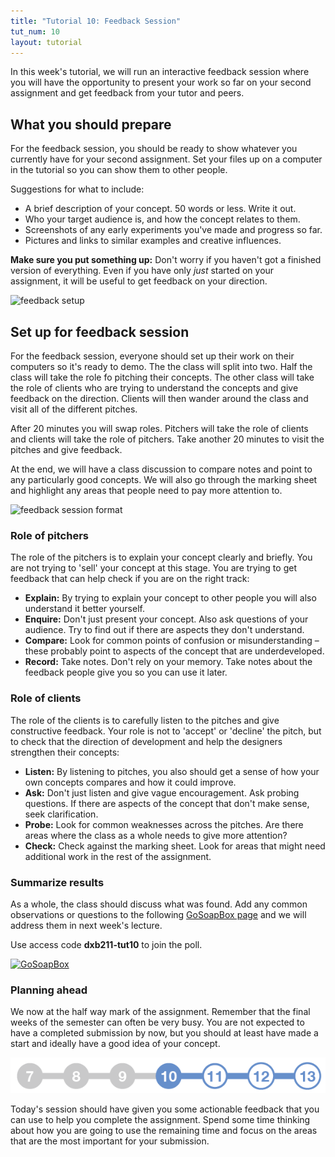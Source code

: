 ```yaml
---
title: "Tutorial 10: Feedback Session"
tut_num: 10
layout: tutorial
---
```


<p class="lead">
  In this week's tutorial, we will run an interactive feedback session where you
  will have the opportunity to present your work so far on your second
  assignment and get feedback from your tutor and peers.
</p>

## What you should prepare

For the feedback session, you should be ready to show whatever you currently
have for your second assignment. Set your files up on a computer in the
tutorial so you can show them to other people.

Suggestions for what to include:

* A brief description of your concept. 50 words or less. Write it out.
* Who your target audience is, and how the concept relates to them.
* Screenshots of any early experiments you've made and progress so far.
* Pictures and links to similar examples and creative influences.

<p class="info">
  <strong>Make sure you put something up:</strong> Don't worry if you haven't
  got a finished version of everything. Even if you have only <em>just</em>
  started on your assignment, it will be useful to get feedback on your
  direction.
</p>

![feedback setup]({{site.baseurl}}{{page.url}}images/feedback-setup-01.png)

## Set up for feedback session

For the feedback session, everyone should set up their work on their computers
so it's ready to demo. The the class will split into two. Half the class will
take the role fo pitching their concepts. The other class will take the role of
clients who are trying to understand the concepts and give feedback on the
direction. Clients will then wander around the class and visit all of the
different pitches.

After 20 minutes you will swap roles. Pitchers will take the role of clients and
clients will take the role of pitchers. Take another 20 minutes to
visit the pitches and give feedback.

At the end, we will have a class discussion to compare notes and point to any
particularly good concepts. We will also go through the marking sheet and
highlight any areas that people need to pay more attention to.

![feedback session format]({{site.baseurl}}{{page.url}}images/feedback-setup-02.png)

### Role of pitchers

The role of the pitchers is to explain your concept clearly and briefly. You are
not trying to 'sell' your concept at this stage. You are trying to get feedback
that can help check if you are on the right track:

* **Explain:** By trying to explain your concept to other people you will also
  understand it better yourself.
* **Enquire:** Don't just present your concept. Also ask questions of your
  audience. Try to find out if there are aspects they don't understand.
* **Compare:** Look for common points of confusion or misunderstanding – these
  probably point to aspects of the concept that are underdeveloped.
* **Record:** Take notes. Don't rely on your memory. Take notes about the feedback
  people give you so you can use it later.

### Role of clients

The role of the clients is to carefully listen to the pitches and give
constructive feedback. Your role is not to 'accept' or 'decline' the pitch, but
to check that the direction of development and help the designers strengthen
their concepts:

* **Listen:** By listening to pitches, you also should get a sense of how your
  own concepts compares and how it could improve.
* **Ask:** Don't just listen and give vague encouragement. Ask probing
  questions. If there are aspects of the concept that don't make sense, seek
  clarification.
* **Probe:** Look for common weaknesses across the pitches. Are there areas
  where the class as a whole needs to give more attention?
* **Check:** Check against the marking sheet. Look for areas that might need
  additional work in the rest of the assignment.

### Summarize results

As a whole, the class should discuss what was found. Add any common observations
or questions to the following [GoSoapBox page](https://app.gosoapbox.com) and we
will address them in next week's lecture.

Use access code **dxb211-tut10** to join the poll.

<a target="_blank" href="https://app.gosoapbox.com">
  <img style="border-width: 0px;" alt="GoSoapBox" src="{{site.baseurl}}{{page.url}}images/gosoapbox.png">
</a>

### Planning ahead

We now at the half way mark of the assignment. Remember that the final weeks of
the semester can often be very busy. You are not expected to have a completed
submission by now, but you should at least have made a start and ideally have a
good idea of your concept.

![assignment timeline](images/feedback-setup-03.png)

Today's session should have given you some actionable feedback that you can use
to help you complete the assignment. Spend some time thinking about how you are
going to use the remaining time and focus on the areas that are the most
important for your submission.